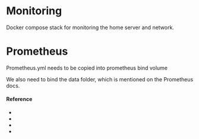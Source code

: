 # Monitoring

Docker compose stack for monitoring the home server and network.


# Prometheus

Prometheus.yml needs to be copied into prometheus bind volume

We also need to bind the data folder, which is mentioned on the Prometheus docs.


#### Reference

* [](https://dev.to/chinhh/server-monitoring-with-prometheus-and-grafana-266o)
* [](https://ducko.uk/installing-grafana-prometheus-via-docker-to-monitor-raspberry-pi-metrics/)
* [](https://github.com/Einsteinish/Docker-Compose-Prometheus-and-Grafana)
* [](https://bogotobogo.com/DevOps/Docker/Docker_Prometheus_Grafana.php)